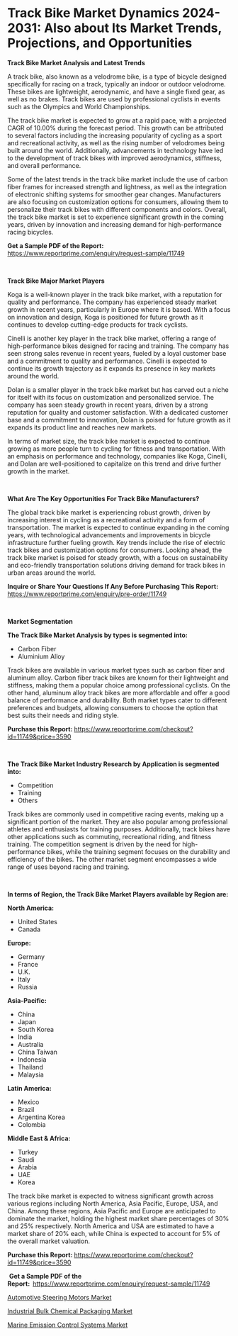 <p><h1>Track Bike Market Dynamics 2024-2031: Also about Its Market Trends, Projections, and Opportunities</h1></p><p><strong>Track Bike Market Analysis and Latest Trends</strong></p>
<p><p>A track bike, also known as a velodrome bike, is a type of bicycle designed specifically for racing on a track, typically an indoor or outdoor velodrome. These bikes are lightweight, aerodynamic, and have a single fixed gear, as well as no brakes. Track bikes are used by professional cyclists in events such as the Olympics and World Championships.</p><p>The track bike market is expected to grow at a rapid pace, with a projected CAGR of 10.00% during the forecast period. This growth can be attributed to several factors including the increasing popularity of cycling as a sport and recreational activity, as well as the rising number of velodromes being built around the world. Additionally, advancements in technology have led to the development of track bikes with improved aerodynamics, stiffness, and overall performance.</p><p>Some of the latest trends in the track bike market include the use of carbon fiber frames for increased strength and lightness, as well as the integration of electronic shifting systems for smoother gear changes. Manufacturers are also focusing on customization options for consumers, allowing them to personalize their track bikes with different components and colors. Overall, the track bike market is set to experience significant growth in the coming years, driven by innovation and increasing demand for high-performance racing bicycles.</p></p>
<p><strong>Get a Sample PDF of the Report:&nbsp;</strong> <a href="https://www.reportprime.com/enquiry/request-sample/11749">https://www.reportprime.com/enquiry/request-sample/11749</a></p>
<p>&nbsp;</p>
<p><strong>Track Bike Major Market Players</strong></p>
<p><p>Koga is a well-known player in the track bike market, with a reputation for quality and performance. The company has experienced steady market growth in recent years, particularly in Europe where it is based. With a focus on innovation and design, Koga is positioned for future growth as it continues to develop cutting-edge products for track cyclists.</p><p>Cinelli is another key player in the track bike market, offering a range of high-performance bikes designed for racing and training. The company has seen strong sales revenue in recent years, fueled by a loyal customer base and a commitment to quality and performance. Cinelli is expected to continue its growth trajectory as it expands its presence in key markets around the world.</p><p>Dolan is a smaller player in the track bike market but has carved out a niche for itself with its focus on customization and personalized service. The company has seen steady growth in recent years, driven by a strong reputation for quality and customer satisfaction. With a dedicated customer base and a commitment to innovation, Dolan is poised for future growth as it expands its product line and reaches new markets.</p><p>In terms of market size, the track bike market is expected to continue growing as more people turn to cycling for fitness and transportation. With an emphasis on performance and technology, companies like Koga, Cinelli, and Dolan are well-positioned to capitalize on this trend and drive further growth in the market.</p></p>
<p>&nbsp;</p>
<p><strong>What Are The Key Opportunities For Track Bike Manufacturers?</strong></p>
<p><p>The global track bike market is experiencing robust growth, driven by increasing interest in cycling as a recreational activity and a form of transportation. The market is expected to continue expanding in the coming years, with technological advancements and improvements in bicycle infrastructure further fueling growth. Key trends include the rise of electric track bikes and customization options for consumers. Looking ahead, the track bike market is poised for steady growth, with a focus on sustainability and eco-friendly transportation solutions driving demand for track bikes in urban areas around the world.</p></p>
<p><strong>Inquire or Share Your Questions If Any Before Purchasing This Report:</strong> <a href="https://www.reportprime.com/enquiry/pre-order/11749">https://www.reportprime.com/enquiry/pre-order/11749</a></p>
<p>&nbsp;</p>
<p><strong>Market Segmentation</strong></p>
<p><strong>The Track Bike Market Analysis by types is segmented into:</strong></p>
<p><ul><li>Carbon Fiber</li><li>Aluminium Alloy</li></ul></p>
<p><p>Track bikes are available in various market types such as carbon fiber and aluminum alloy. Carbon fiber track bikes are known for their lightweight and stiffness, making them a popular choice among professional cyclists. On the other hand, aluminum alloy track bikes are more affordable and offer a good balance of performance and durability. Both market types cater to different preferences and budgets, allowing consumers to choose the option that best suits their needs and riding style.</p></p>
<p><strong>Purchase this Report:&nbsp;</strong><a href="https://www.reportprime.com/checkout?id=11749&price=3590">https://www.reportprime.com/checkout?id=11749&price=3590</a></p>
<p>&nbsp;</p>
<p><strong>The Track Bike Market Industry Research by Application is segmented into:</strong></p>
<p><ul><li>Competition</li><li>Training</li><li>Others</li></ul></p>
<p><p>Track bikes are commonly used in competitive racing events, making up a significant portion of the market. They are also popular among professional athletes and enthusiasts for training purposes. Additionally, track bikes have other applications such as commuting, recreational riding, and fitness training. The competition segment is driven by the need for high-performance bikes, while the training segment focuses on the durability and efficiency of the bikes. The other market segment encompasses a wide range of uses beyond racing and training.</p></p>
<p>&nbsp;</p>
<p><strong>In terms of Region, the Track Bike Market Players available by Region are:</strong></p>
<p>
    <p> <strong> North America: </strong>
        <ul>
            <li>United States</li>
            <li>Canada</li>
        </ul>
        </p> 
    <p> <strong> Europe: </strong>
        <ul>
            <li>Germany</li>
            <li>France</li>
            <li>U.K.</li>
            <li>Italy</li>
            <li>Russia</li>
        </ul>
        </p> 
    <p> <strong> Asia-Pacific: </strong>
        <ul>
            <li>China</li>
            <li>Japan</li>
            <li>South Korea</li>
            <li>India</li>
            <li>Australia</li>
            <li>China Taiwan</li>
            <li>Indonesia</li>
            <li>Thailand</li>
            <li>Malaysia</li>
        </ul>
        </p> 
    <p> <strong> Latin America: </strong>
        <ul>
            <li>Mexico</li>
            <li>Brazil</li>
            <li>Argentina Korea</li>
            <li>Colombia</li>
        </ul>
        </p> 
    <p> <strong> Middle East & Africa: </strong>
        <ul>
            <li>Turkey</li>
            <li>Saudi</li>
            <li>Arabia</li>
            <li>UAE</li>
            <li>Korea</li>
        </ul>
    </p>
    </p>
<p><p>The track bike market is expected to witness significant growth across various regions including North America, Asia Pacific, Europe, USA, and China. Among these regions, Asia Pacific and Europe are anticipated to dominate the market, holding the highest market share percentages of 30% and 25% respectively. North America and USA are estimated to have a market share of 20% each, while China is expected to account for 5% of the overall market valuation.</p></p>
<p><strong>Purchase this Report: </strong><a href="https://www.reportprime.com/checkout?id=11749&price=3590">https://www.reportprime.com/checkout?id=11749&price=3590</a></p>
<p>&nbsp;<strong>Get a Sample PDF of the Report:&nbsp;&nbsp;</strong><a href="https://www.reportprime.com/enquiry/request-sample/11749">https://www.reportprime.com/enquiry/request-sample/11749</a></p>
<p><strong></strong></p>
<p><p><a href="https://view.publitas.com/reportprime-1/automotive-steering-motors-market-size-2023-2030-global-industrial-analysis-key-geographical-regions-market-share-top-key-players-product-types-and-forecast-research-report/">Automotive Steering Motors Market</a></p><p><a href="https://view.publitas.com/reportprime-1/industrial-bulk-chemical-packaging-market-research-report-provides-thorough-industry-overview-which-offers-an-in-depth-analysis-of-product-trends-and-new-market-divisions/">Industrial Bulk Chemical Packaging Market</a></p><p><a href="https://view.publitas.com/reportprime-1/marine-emission-control-systems-market-share-market-new-trends-analysis-report-by-type-by-application-by-end-use-by-region-and-segment-forecasts-2023-2030/">Marine Emission Control Systems Market</a></p></p>